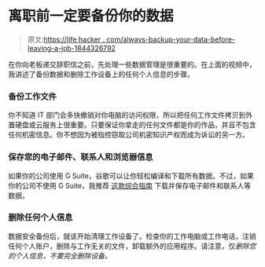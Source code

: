 # 离职前一定要备份你的数据

> 原文:[https://life hacker . com/always-backup-your-data-before-leaving-a-job-1844326792](https://lifehacker.com/always-backup-your-data-before-leaving-a-job-1844326792)

在你向老板递交辞职信之前，先处理一些数据管理是很重要的。在上面的视频中，我讲述了备份数据和删除工作设备上的任何个人信息的步骤。

### 备份工作文件

你不知道 IT 部门会多快撤销对你电脑的访问权限，所以把任何工作文件拷贝到外置硬盘或云服务上很重要。只要保证你拿走的任何文件都是你的作品，并且不包含任何机密信息。你不想因为被指控窃取公司机密知识产权而成为诉讼的另一方。

### 保存您的电子邮件、联系人和浏览器信息

如果你的公司使用 G Suite，谷歌可以让你轻松编译和下载所有数据。不过，如果你的公司不使用 G Suite，我推荐 [这款综合指南](https://lifehacker.com/how-to-save-your-data-when-you-quit-your-job-1839719315) 下载并保存电子邮件和联系人等数据。

### 删除任何个人信息

数据安全备份后，就该开始清理工作设备了。检查你的工作电脑或工作电话，注销任何个人账户，删除与工作无关的文件，卸载额外的应用程序。请注意，仅*删除您的个人信息，不要完全删除设备。*